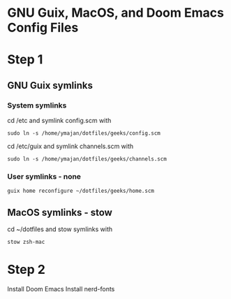 # GNU Guix, MacOS, and Doom Emacs Config Files

# Step 1

## GNU Guix symlinks

### System symlinks

cd /etc and symlink config.scm with
```
sudo ln -s /home/ymajan/dotfiles/geeks/config.scm
```

cd /etc/guix and symlink channels.scm with
```
sudo ln -s /home/ymajan/dotfiles/geeks/channels.scm
```

### User symlinks - none

```
guix home reconfigure ~/dotfiles/geeks/home.scm
```


## MacOS symlinks - stow

cd ~/dotfiles and stow symlinks with
```
stow zsh-mac
```

# Step 2
Install Doom Emacs
Install nerd-fonts
